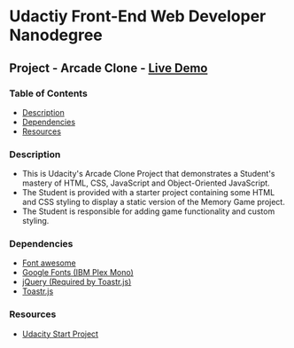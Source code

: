 Udactiy Front-End Web Developer Nanodegree
===============================

## Project - Arcade Clone - [**Live Demo**](https://jamesperrin.github.io/udacity-fend-project-arcade-game/)

### Table of Contents

* [Description](#Description)
* [Dependencies](#Dependencies)
* [Resources](#Resources)

### Description

* This is Udacity's Arcade Clone Project that demonstrates a Student's mastery of HTML, CSS, JavaScript and  Object-Oriented JavaScript.
* The Student is provided with a starter project containing some HTML and CSS styling to display a static version of the Memory Game project.
* The Student is responsible for adding game functionality and custom styling.

### Dependencies

* [Font awesome](https://fontawesome.com/)
* [Google Fonts (IBM Plex Mono)](https://fonts.google.com/specimen/IBM+Plex+Mono)
* [jQuery (Required by Toastr.js)](https://jquery.com/)
* [Toastr.js](http://codeseven.github.io/toastr/)

### Resources

* [Udacity Start Project](https://github.com/udacity/frontend-nanodegree-arcade-game)